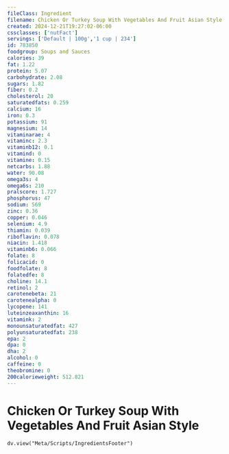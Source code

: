 ```yaml
---
fileClass: Ingredient
filename: Chicken Or Turkey Soup With Vegetables And Fruit Asian Style
created: 2024-12-21T19:27:02-06:00
cssclasses: ['nutFact']
servings: ['Default | 100g','1 cup | 234']
id: 783850
foodgroup: Soups and Sauces
calories: 39
fat: 1.22
protein: 5.07
carbohydrate: 2.08
sugars: 1.82
fiber: 0.2
cholesterol: 20
saturatedfats: 0.259
calcium: 16
iron: 0.3
potassium: 91
magnesium: 14
vitaminarae: 4
vitaminc: 2.3
vitaminb12: 0.1
vitamind: 0
vitamine: 0.15
netcarbs: 1.88
water: 90.08
omega3s: 4
omega6s: 210
pralscore: 1.727
phosphorus: 47
sodium: 569
zinc: 0.36
copper: 0.046
selenium: 4.9
thiamin: 0.039
riboflavin: 0.078
niacin: 1.418
vitaminb6: 0.066
folate: 8
folicacid: 0
foodfolate: 8
folatedfe: 8
choline: 14.1
retinol: 2
carotenebeta: 21
carotenealpha: 0
lycopene: 141
luteinzeaxanthin: 16
vitamink: 2
monounsaturatedfat: 427
polyunsaturatedfat: 238
epa: 2
dpa: 0
dha: 2
alcohol: 0
caffeine: 0
theobromine: 0
200calorieweight: 512.821
---
```


# Chicken Or Turkey Soup With Vegetables And Fruit Asian Style

```dataviewjs
dv.view("Meta/Scripts/IngredientsFooter")
```